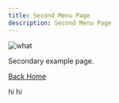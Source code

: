 ```yaml
---
title: Second Menu Page
description: Second Menu Page
---
```

![what](/img/image-1.jpg "what")

Secondary example page.

[Back Home](/)

hi hi
